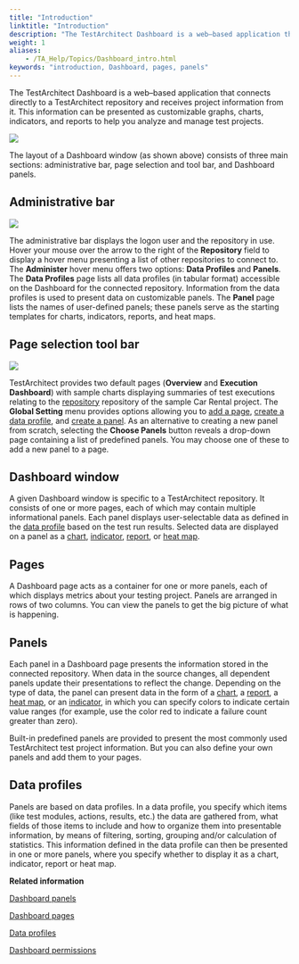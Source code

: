 ```yaml
--- 
title: "Introduction"
linktitle: "Introduction"
description: "The TestArchitect Dashboard is a web–based application that connects directly to a TestArchitect repository and receives project information from it. This information can be presented as customizable graphs, charts, indicators, and reports to help you analyze and manage test projects."
weight: 1
aliases: 
    - /TA_Help/Topics/Dashboard_intro.html
keywords: "introduction, Dashboard, pages, panels"
---
```


The TestArchitect Dashboard is a web–based application that connects directly to a TestArchitect repository and receives project information from it. This information can be presented as customizable graphs, charts, indicators, and reports to help you analyze and manage test projects.

![](/images/TA_Help/Images/Dashboard_overview.png)

The layout of a Dashboard window \(as shown above\) consists of three main sections: administrative bar, page selection and tool bar, and Dashboard panels.

## Administrative bar

![](/images/TA_Help/Images/Dashboard_ribbon.png)

The administrative bar displays the logon user and the repository in use. Hover your mouse over the arrow to the right of the **Repository** field to display a hover menu presenting a list of other repositories to connect to. The **Administer** hover menu offers two options: **Data Profiles** and **Panels**. The **Data Profiles** page lists all data profiles \(in tabular format\) accessible on the Dashboard for the connected repository. Information from the data profiles is used to present data on customizable panels. The **Panel** page lists the names of user-defined panels; these panels serve as the starting templates for charts, indicators, reports, and heat maps.

## Page selection tool bar

![](/images/TA_Help/Images/Dashboard_page_selection_tool_bar.png)

TestArchitect provides two default pages \(**Overview** and **Execution Dashboard**\) with sample charts displaying summaries of test executions relating to the [repository](/user-guide/getting-started/sample-repository/) repository of the sample Car Rental project. The **Global Setting** menu provides options allowing you to [add a page](/user-guide/reporting-and-dashboard/dashboard/dashboard-pages/add-a-page), [create a data profile](/user-guide/reporting-and-dashboard/dashboard/data-profiles/creating-a-data-profile), and [create a panel](/user-guide/reporting-and-dashboard/dashboard/dashboard-panels/chart-settings/creating-a-new-chart-panel). As an alternative to creating a new panel from scratch, selecting the **Choose Panels** button reveals a drop-down page containing a list of predefined panels. You may choose one of these to add a new panel to a page.

## Dashboard window

A given Dashboard window is specific to a TestArchitect repository. It consists of one or more pages, each of which may contain multiple informational panels. Each panel displays user-selectable data as defined in the [data profile](/user-guide/reporting-and-dashboard/dashboard/data-profiles/creating-a-data-profile) based on the test run results. Selected data are displayed on a panel as a [chart](/user-guide/reporting-and-dashboard/dashboard/dashboard-panels/chart-settings/), [indicator](/user-guide/reporting-and-dashboard/dashboard/dashboard-panels/indicator-settings/), [report](/user-guide/reporting-and-dashboard/dashboard/dashboard-panels/indicator-settings/), or [heat map](/user-guide/reporting-and-dashboard/dashboard/dashboard-panels/heat-map-settings/).

## Pages

A Dashboard page acts as a container for one or more panels, each of which displays metrics about your testing project. Panels are arranged in rows of two columns. You can view the panels to get the big picture of what is happening.

## Panels

Each panel in a Dashboard page presents the information stored in the connected repository. When data in the source changes, all dependent panels update their presentations to reflect the change. Depending on the type of data, the panel can present data in the form of a [chart](/user-guide/reporting-and-dashboard/dashboard/dashboard-panels/chart-settings/), a [report](/user-guide/reporting-and-dashboard/dashboard/dashboard-panels/indicator-settings/), a [heat map](/user-guide/reporting-and-dashboard/dashboard/dashboard-panels/heat-map-settings/), or an [indicator](/user-guide/reporting-and-dashboard/dashboard/dashboard-panels/indicator-settings/), in which you can specify colors to indicate certain value ranges \(for example, use the color red to indicate a failure count greater than zero\).

Built-in predefined panels are provided to present the most commonly used TestArchitect test project information. But you can also define your own panels and add them to your pages.

## Data profiles

Panels are based on data profiles. In a data profile, you specify which items \(like test modules, actions, results, etc.\) the data are gathered from, what fields of those items to include and how to organize them into presentable information, by means of filtering, sorting, grouping and/or calculation of statistics. This information defined in the data profile can then be presented in one or more panels, where you specify whether to display it as a chart, indicator, report or heat map.



**Related information**  


[Dashboard panels](/user-guide/reporting-and-dashboard/dashboard/dashboard-panels/)

[Dashboard pages](/user-guide/reporting-and-dashboard/dashboard/dashboard-pages/)

[Data profiles](/user-guide/reporting-and-dashboard/dashboard/data-profiles/)

[Dashboard permissions](/user-guide/reporting-and-dashboard/dashboard/dashboard-permissions)


